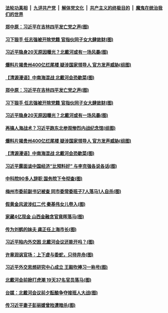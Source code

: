 ####  [法轮功真相](../../../../basic/blob/master/README.md?t=07240751) &nbsp;|&nbsp; [九评共产党](../../../../9ping.md/blob/master/README.md?t=07240751) &nbsp;|&nbsp; [解体党文化](../../../../jtdwh.md/blob/master/README.md?t=07240751)  &nbsp;|&nbsp; [共产主义的终极目的](../../../../gczydzjmd.md/blob/master/README.md?t=07240751) &nbsp;|&nbsp; [魔鬼在统治我们的世界](../../../../mgztzwmdsj.md/blob/master/README.md?t=07240751) 

#### [郑中原：习近平在吉林四平发亡党之声(图)](../pages/p2/940601.md?t=07240751) 

#### [习下狠手 任志强被开除党籍 官指伙同子女大肆敛财(图)](../pages/p2/940637.md?t=07240751) 

#### [习近平隐身20天原因曝光？北戴河或有一场风暴(图)](../pages/p2/940605.md?t=07240751) 

#### [爆料片揭贵州400亿烂尾楼 疑涉国家领导人 官方发声威胁(组图)](../pages/p2/940413.md?t=07240751) 


#### [【清源漫语】中南海混战 北戴河会恐歇菜(图)](../pages/p2/940539.md?t=07240751) 

#### [郑中原：习近平在吉林四平发亡党之声(图)](../pages/p2/940601.md?t=07240751) 

#### [习下狠手 任志强被开除党籍 官指伙同子女大肆敛财(图)](../pages/p2/940637.md?t=07240751) 

#### [习近平隐身20天原因曝光？北戴河或有一场风暴(图)](../pages/p2/940605.md?t=07240751) 

#### [再搞人海战术？习近平跑东北参观惨烈内战纪念馆(组图)](../pages/p2/940577.md?t=07240751) 

#### [爆料片揭贵州400亿烂尾楼 疑涉国家领导人 官方发声威胁(组图)](../pages/p2/940413.md?t=07240751) 


#### [【清源漫语】中南海混战 北戴河会恐歇菜(图)](../pages/p2/940539.md?t=07240751) 

#### [习近平露面谈中国经济“比预料好” 与李克强各说各话(图)](../pages/p2/940514.md?t=07240751) 

#### [中科院90多人辞职 国务院下令彻查(图)](../pages/p2/940489.md?t=07240751) 

#### [梅州市委前副书记被查 同市委常委班子7人落马1人自杀(图)](../pages/p2/940481.md?t=07240751) 

#### [假黄金风波涉红二代 秦基伟女儿卷入(图)](../pages/p2/940423.md?t=07240751) 

#### [家藏4亿现金 山西金融贪官竟晖落马(图)](../pages/p2/940411.md?t=07240751) 

#### [传为刘鹤的妹夫 龚正任上海市长(图)](../pages/p2/940407.md?t=07240751) 

#### [习近平陷内外交困 北戴河会议还能开吗？(图)](../pages/p2/940322.md?t=07240751) 

#### [许章润讽官场：上下虚与委蛇，只待弃舟(图)](../pages/p2/940334.md?t=07240751) 

#### [习近平外交思想研究中心成立 王毅吹捧习一称号(图)](../pages/p2/940326.md?t=07240751) 


#### [北戴河会前掀打虎潮 19天37名官员落马(图)](../pages/p2/940316.md?t=07240751) 

#### [台媒：北戴河会议前夕酝酿争夺接班人大战(图)](../pages/p2/940310.md?t=07240751) 

#### [传习近平妻子彭丽媛曾险遭暗杀(图)](../pages/p2/940283.md?t=07240751) 

